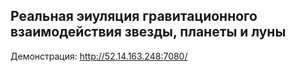 ## Реальная эиуляция гравитационного взаимодействия звезды, планеты и луны 
Демонстрация: http://52.14.163.248:7080/
